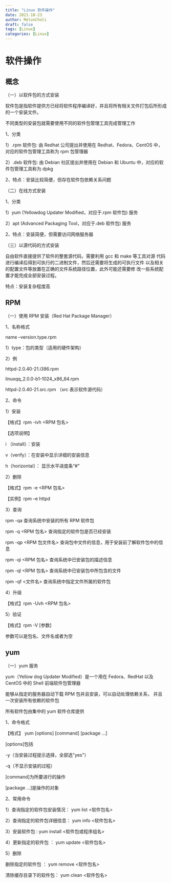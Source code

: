 ```yaml
---
title: "Linux 软件操作"
date: 2021-10-23
author: MelonCholi
draft: false
tags: [Linux]
categories: [Linux]
---
```


# 软件操作

## 概念

（一）以软件包的方式安装

软件包是指软件提供方已经将软件程序编译好，并且将所有相关文件打包后所形成的一个安装文件。

不同类型的安装包就需要使用不同的软件包管理工具完成管理工作

1、分类

1）.rpm 软件包: 由 Redhat 公司提出并使用在 Redhat、Fedora、CentOS 中， 对应的软件包管理工具称为 rpm 包管理器

2）.deb 软件包: 由 Debian 社区提出并使用在 Debian 和 Ubuntu 中，对应的软 件包管理工具称为 dpkg

2、特点：安装比较简便，但存在软件包依赖关系问题

 

（二）在线方式安装

1、分类

1）yum (Yellowdog Updater Modified，对应于.rpm 软件包) 服务 

2）apt (Advanced Packaging Tool，对应于.deb 软件包) 服务 

2、特点：安装简便，但需要访问网络服务器

 

（三）以源代码的方式安装

自由软件直接提供了软件的整套源代码，需要利用 gcc 和 make 等工具对源 代码进行编译后得到可执行的二进制文件，然后还需要将生成的可执行文件 以及相关的配置文件等放置在正确的文件系统路径位置，此外可能还需要修 改一些系统配置才能完成全部安装过程。 

特点：安装复杂程度高

 ## RPM

（一）使用 RPM 安装（Red Hat Package Manager）

1、名称格式

name –version.type.rpm

 

1）type：包的类型（适用的硬件架构）

2）例

httpd-2.0.40-21.i386.rpm 

linuxqq_2.0.0-b1-1024_x86_64.rpm 

httpd-2.0.40-21.src.rpm （src 表示软件源代码）

2、命令

1）安装

【格式】rpm -ivh <RPM 包名>

【选项说明】 

i （install）：安装 

v（verify）：在安装中显示详细的安装信息 

h（horizontal）： 显示水平进度条“#”

2）删除

【格式】rpm -e <RPM 包名>

【实例】rpm –e httpd

3）查询

rpm -qa 查询系统中安装的所有 RPM 软件包 

rpm -q <RPM 包名> 查询指定的软件包是否已经安装 

rpm -qp <RPM 包文件名> 查询包中文件的信息，用于安装前了解软件包中的信息 

rpm -qi <RPM 包名> 查询系统中已安装包的描述信息 

rpm -ql <RPM 包名> 查询系统中已安装包中所包含的文件 

rpm -qf <文件名> 查询系统中指定文件所属的软件包

4）升级

【格式】rpm -Uvh <RPM 包名>

5）验证

【格式】rpm -V [参数] 

参数可以是包名、文件名或者为空

## yum

 

（一）yum 服务

yum（Yellow dog Updater Modified）是一个用在 Fedora、RedHat 以及 CentOS 中的 Shell 前端软件包管理器

能够从指定的服务器自动下载 RPM 包并且安装，可以自动处理依赖关系， 并且一次安装所有依赖的软件包

所有软件包由集中的 yum 软件仓库提供

 

1、命令格式

【格式】 yum [options] [command] [package ...] 

[options]包括

-y（当安装过程提示选择，全部选"yes"）

-q（不显示安装的过程） 

[command]为所要进行的操作 

[package ...]是操作的对象

2、常用命令

1）查询指定的软件包安装情况： yum list <软件包名>

2）查询指定的软件包详细信息： yum info <软件包名> 

3）安装软件包 : yum install <软件包或程序组名>

4）更新指定的软件包 ： yum update <软件包名>

5）删除 

删除指定的软件包 ： yum remove <软件包名>

清除缓存目录下的软件包： yum clean <软件包名>

